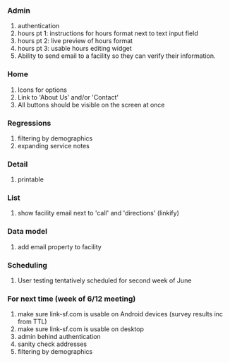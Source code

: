 ### Admin

1. authentication
1. hours pt 1: instructions for hours format next to text input field
1. hours pt 2: live preview of hours format
1. hours pt 3: usable hours editing widget
2. Ability to send email to a facility so they can verify their information.

### Home

1. Icons for options
1. Link to 'About Us' and/or 'Contact'
2. All buttons should be visible on the screen at once

### Regressions

1. filtering by demographics
1. expanding service notes

### Detail

1. printable

### List

1. show facility email next to 'call' and 'directions' (linkify)

### Data model

1. add email property to facility

### Scheduling

1. User testing tentatively scheduled for second week of June

### For next time (week of 6/12 meeting)

1. make sure link-sf.com is usable on Android devices (survey results inc from TTL)
1. make sure link-sf.com is usable on desktop
1. admin behind authentication
1. sanity check addresses
1. filtering by demographics
